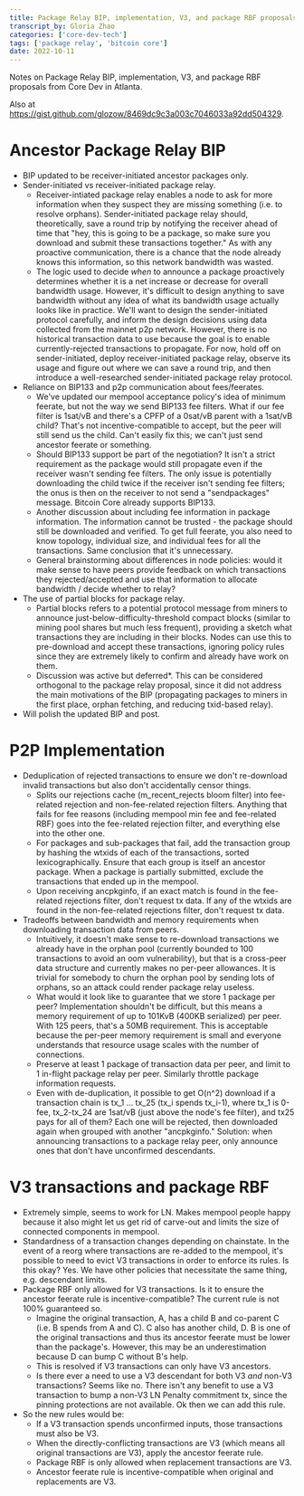 ```yaml
---
title: Package Relay BIP, implementation, V3, and package RBF proposals 
transcript_by: Gloria Zhao
categories: ['core-dev-tech']
tags: ['package relay', 'bitcoin core']
date: 2022-10-11
---
```


Notes on Package Relay BIP, implementation, V3, and package RBF proposals from Core Dev in Atlanta.

Also at <https://gist.github.com/glozow/8469dc9c3a003c7046033a92dd504329>.

# Ancestor Package Relay BIP

* BIP updated to be receiver-initiated ancestor packages only.
* Sender-initiated vs receiver-initiated package relay.
    * Receiver-intiated package relay enables a node to ask for more information when they suspect they are missing something (i.e. to resolve orphans). Sender-initiated package relay should, theoretically, save a round trip by notifying the receiver ahead of time that "hey, this is going to be a package, so make sure you download and submit these transactions together." As with any proactive communication, there is a chance that the node already knows this information, so this network bandwidth was wasted.
    * The logic used to decide _when_ to announce a package proactively determines whether it is a net increase or decrease for overall bandwidth usage. However, it's difficult to design anything to save bandwidth without any idea of what its bandwidth usage actually looks like in practice. We'll want to design the sender-initiated protocol carefully, and inform the design decisions using data collected from the mainnet p2p network. However, there is no historical transaction data to use because the goal is to enable currently-rejected transactions to propagate. For now, hold off on sender-initiated, deploy receiver-initiated package relay, observe its usage and figure out where we can save a round trip, and then introduce a well-researched sender-initiated package relay protocol.
* Reliance on BIP133 and p2p communication about fees/feerates.
    * We've updated our mempool acceptance policy's idea of minimum feerate, but not the way we send BIP133 fee filters. What if our fee filter is 1sat/vB and there's a CPFP of a 0sat/vB parent with a 1sat/vB child? That's not incentive-compatible to accept, but the peer will still send us the child. Can't easily fix this; we can't just send ancestor feerate or something.
    * Should BIP133 support be part of the negotiation? It isn't a strict requirement as the package would still propagate even if the receiver wasn't sending fee filters. The only issue is potentially downloading the child twice if the receiver isn't sending fee filters; the onus is then on the receiver to not send a "sendpackages" message. Bitcoin Core already supports BIP133.
    * Another discussion about including fee information in package information. The information cannot be trusted - the package should still be downloaded and verified. To get full feerate, you also need to know topology, individual size, and individual fees for all the transactions. Same conclusion that it's unnecessary.
    * General brainstorming about differences in node policies: would it make sense to have peers provide feedback on which transactions they rejected/accepted and use that information to allocate bandwidth / decide whether to relay?
* The use of partial blocks for package relay.
    * Partial blocks refers to a potential protocol message from miners to announce just-below-difficulty-threshold compact blocks (similar to mining pool shares but much less frequent), providing a sketch what transactions they are including in their blocks. Nodes can use this to pre-download and accept these transactions, ignoring policy rules since they are extremely likely to confirm and already have work on them.
    * Discussion was active but deferred*. This can be considered orthogonal to the package relay proposal, since it did not address the main motivations of the BIP (propagating packages to miners in the first place, orphan fetching, and reducing txid-based relay).
* Will polish the updated BIP and post.

# P2P Implementation
* Deduplication of rejected transactions to ensure we don't re-download invalid transactions but also don't accidentally censor things.
    * Splits our rejections cache (m_recent_rejects bloom filter) into fee-related rejection and non-fee-related rejection filters. Anything that fails for fee reasons (including mempool min fee and fee-related RBF) goes into the fee-related rejection filter, and everything else into the other one.
    * For packages and sub-packages that fail, add the transaction group by hashing the wtxids of each of the transactions, sorted lexicographically. Ensure that each group is itself an ancestor package. When a package is partially submitted, exclude the transactions that ended up in the mempool.
    * Upon receiving ancpkginfo, if an exact match is found in the fee-related rejections filter, don't request tx data. If any of the wtxids are found in the non-fee-related rejections filter, don't request tx data.
* Tradeoffs between bandwidth and memory requirements when downloading transaction data from peers.
    * Intuitively, it doesn't make sense to re-download transactions we already have in the orphan pool (currently bounded to 100 transactions to avoid an oom vulnerability), but that is a cross-peer data structure and currently makes no per-peer allowances. It is trivial for somebody to churn the orphan pool by sending lots of orphans, so an attack could render package relay useless.
    * What would it look like to guarantee that we store 1 package per peer? Implementation shouldn't be difficult, but this means a memory requirement of up to 101KvB (400KB serialized) per peer. With 125 peers, that's a 50MB requirement. This is acceptable because the per-peer memory requirement is small and everyone understands that resource usage scales with the number of connections.
    * Preserve at least 1 package of transaction data per peer, and limit to 1 in-flight package relay per peer. Similarly throttle package information requests.
    * Even with de-duplication, it possible to get O(n^2) download if a transaction chain is tx_1 ... tx_25 (tx_i spends tx_i-1), where tx_1 is 0-fee, tx_2-tx_24 are 1sat/vB (just above the node's fee filter), and tx25 pays for all of them? Each one will be rejected, then downloaded again when grouped with another "ancpkginfo." Solution: when announcing transactions to a package relay peer, only announce ones that don't have unconfirmed descendants.

# V3 transactions and package RBF
* Extremely simple, seems to work for LN. Makes mempool people happy because it also might let us get rid of carve-out and limits the size of connected components in mempool.
* Standardness of a transaction changes depending on chainstate. In the event of a reorg where transactions are re-added to the mempool, it's possible to need to evict V3 transactions in order to enforce its rules. Is this okay? Yes. We have other policies that necessitate the same thing, e.g. descendant limits.
* Package RBF only allowed for V3 transactions. Is it to ensure the ancestor feerate rule is incentive-compatible? The current rule is not 100% guaranteed so.
    * Imagine the original transaction, A, has a child B and co-parent C (i.e. B spends from A and C). C also has another child, D. B is one of the original transactions and thus its ancestor feerate must be lower than the package's. However, this may be an underestimation because D can bump C without B's help.
    * This is resolved if V3 transactions can only have V3 ancestors.
    * Is there ever a need to use a V3 descendant for both V3 *and* non-V3 transactions? Seems like no. There isn't any benefit to use a V3 transaction to bump a non-V3 LN Penalty commitment tx, since the pinning protections are not available. Ok then we can add this rule.
* So the new rules would be:
    * If a V3 transaction spends unconfirmed inputs, those transactions must also be V3.
    * When the directly-conflicting transactions are V3 (which means all original transactions are V3), apply the ancestor feerate rule.
    * Package RBF is only allowed when replacement transactions are V3.
    * Ancestor feerate rule is incentive-compatible when original and replacements are V3.
